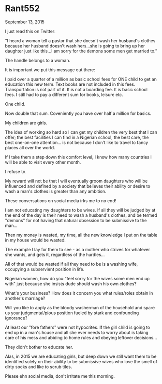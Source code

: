 # Rant552


September 13, 2015

I just read this on Twitter:

"I heard a woman tell a pastor that she doesn't wash her husband's clothes because her husband doesn't wash hers...she is going to bring up her daughter just like this...I am sorry for the demons some men get married to."

The handle belongs to a woman.

It is important we put this message out there:

I paid over a quarter of a million as basic school fees for ONE child to get an education this new term. Text books are not included in this fees. Transportation is not part of it. It is not a boarding fee. It is basic school fees. I still had to pay a different sum for books, leisure etc.

One child.

Now double that sum. Coveniently you have over half a million for basics.

My children are girls. 

The idea of working so hard so I can get my children the very best that I can offer; the best facilities I can find in a Nigerian school, the best care, the best one-on-one attention... is not because I don't like to travel to fancy places all over the world.

If I take them a step down this comfort level, I know how many countries I will be able to visit every other month. 

I refuse to. 

My reward will not be that I will eventually groom daughters who will be influenced and defined by a society that believes their ability or desire to wash a man's clothes is greater than any ambition. 

These conversations on social media irks me to no end!

I am not educating my daughters to be wives. 
If all they will be judged by at the end of the day is their need to wash a husband's clothes, and be termed "demons" for not having that natural obsession to be submissive to the man...

Then my money is wasted, my time, all the new knowledge I put on the table in my house would be wasted.

The example I lay for them to see - as a mother who strives for whatever she wants, and gets it, regardless of the hurdles...

All of that would be wasted if all they need to be is a washing wife, occupying a subservient position in life.

Nigerian women, how do you "feel sorry for the wives some men end up with" just because she insists dude should wash his own clothes?

What's your business? How does it concern you what rules/roles obtain in another's marriage?

Will you like to apply as the bloody washerman of the household and spare us your judgmental/pious position fueled by stark and confounding ignorance?

At least our "fore fathers" were not hypocrites. If the girl child is going to end up in a man's house and all she ever needs to worry about is taking care of his mess and abiding to home rules and obeying leftover decisions...

They didn't bother to educate her. 

Alas, in 2015 we are educating girls, but deep down we still want them to be identified solely on their ability to be submissive wives who love the smell of dirty socks and like to scrub tiles.

Please ehn social media, don't irritate me this morning.